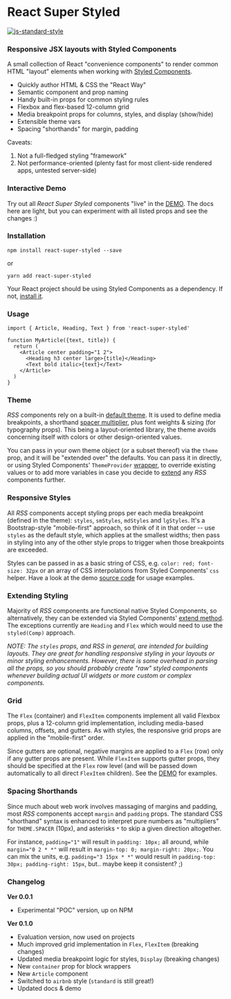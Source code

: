 
React Super Styled
==================

[![js-standard-style](https://img.shields.io/badge/styled_with-prettier-ff69b4.svg)](http://https://prettier.io/)


### Responsive JSX layouts with Styled Components

A small collection of React "convenience components" to render common HTML "layout" elements when working with [Styled Components](https://www.styled-components.com/).

* Quickly author HTML & CSS the "React Way"
* Semantic component and prop naming
* Handy built-in props for common styling rules
* Flexbox and flex-based 12-column grid
* Media breakpoint props for columns, styles, and display (show/hide)
* Extensible theme vars
* Spacing "shorthands" for margin, padding

Caveats:
1) Not a full-fledged styling "framework"
2) Not performance-oriented (plenty fast for most client-side rendered apps, untested server-side)


### Interactive Demo
Try out all *React Super Styled* components "live" in the [DEMO](https://moarwick.github.io/react-super-styled/). The docs here are light, but you can experiment with all listed props and see the changes :)


### Installation
```
npm install react-super-styled --save
```
or
```
yarn add react-super-styled
```

Your React project should be using Styled Components as a dependency. If not, [install it](https://www.styled-components.com/docs/basics#installation).

### Usage
```
import { Article, Heading, Text } from 'react-super-styled'

function MyArticle({text, title}) {
  return (
    <Article center padding="1 2">
      <Heading h3 center large>{title}</Heading>
      <Text bold italic>{text}</Text>
    </Article>
  )
}
```

### Theme
*RSS* components rely on a built-in [default theme](https://github.com/moarwick/react-super-styled/blob/master/src/lib/THEME.js). It is used to define media breakpoints, a shorthand [spacer multiplier](#spacing-shorthands), plus font weights & sizing (for typography props). This being a layout-oriented library, the theme avoids concerning itself with colors or other design-oriented values.

You can pass in your own theme object (or a subset thereof) via the `theme` prop, and it will be "extended over" the defaults. You can pass it in directly, or using Styled Components' `ThemeProvider` [wrapper](https://www.styled-components.com/docs/advanced#theming), to override existing values or to add more variables in case you decide to [extend](#extending-styling) any *RSS* components further.

### Responsive Styles
All *RSS* components accept styling props per each media breakpoint (defined in the theme): `styles`, `smStyles`, `mdStyles` and `lgStyles`. It's a Bootstrap-style "mobile-first" approach, so think of it in that order -- use `styles` as the default style, which applies at the smallest widths; then pass in styling into any of the other style props to trigger when those breakpoints are exceeded.

Styles can be passed in as a basic string of CSS, e.g. `color: red; font-size: 32px` or an array of CSS interpolations from Styled Components' `css` helper. Have a look at the demo [source code](https://github.com/moarwick/react-super-styled/blob/master/src/ComponentDemo.js) for usage examples.

### Extending Styling
Majority of *RSS* components are functional native Styled Components, so alternatively, they can be extended via Styled Components' [extend method](https://www.styled-components.com/docs/basics#extending-styles). The exceptions currently are `Heading` and `Flex` which would need to use the `styled(Comp)` approach.

*NOTE: The `styles` props, and *RSS* in general, are intended for building layouts. They are great for handling responsive styling in your layouts or minor styling enhancements. However, there is some overhead in parsing all the props, so you should probably create "raw" styled components whenever building actual UI widgets or more custom or complex components.*

### Grid
The `Flex` (container) and `FlexItem` components implement all valid Flexbox props, plus a 12-column grid implementation, including media-based columns, offsets, and gutters. As with styles, the responsive grid props are applied in the "mobile-first" order.

Since gutters are optional, negative margins are applied to a `Flex` (row) only if any gutter props are present. While `FlexItem` supports gutter props, they should be specified at the `Flex` row level (and will be passed down automatically to all direct `FlexItem` children). See the [DEMO](https://moarwick.github.io/react-super-styled/) for examples.

### Spacing Shorthands
Since much about web work involves massaging of margins and padding, most *RSS* components accept `margin` and `padding` props. The standard CSS "shorthand" syntax is enhanced to interpret pure numbers as "multipliers" for `THEME.SPACER` (10px), and asterisks `*` to skip a given direction altogether.

For instance, `padding="1"` will result in `padding: 10px;` all around, while `margin="0 2 * *"` will result in `margin-top: 0; margin-right: 20px;`. You can mix the units, e.g. `padding="3 15px * *"` would result in `padding-top: 30px; padding-right: 15px`, but.. maybe keep it consistent? ;)

### Changelog
**Ver 0.0.1**
* Experimental "POC" version, up on NPM

**Ver 0.1.0**
* Evaluation version, now used on projects
* Much improved grid implementation in `Flex`, `FlexItem` (breaking changes)
* Updated media breakpoint logic for styles, `Display` (breaking changes)
* New `container` prop for block wrappers
* New `Article` component
* Switched to `airbnb` style (`standard` is still great!)
* Updated docs & demo

